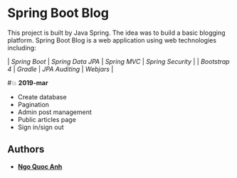 # Spring Boot Blog

This project is built by Java Spring. The idea was to build a basic blogging platform. Spring Boot Blog is a web application using web technologies including:

| *Spring Boot* | *Spring Data JPA* | *Spring MVC*   | *Spring Security* |
| *Bootstrap 4* | *Gradle*          | *JPA Auditing* | *Webjars*         |

#:boom: **2019-mar**

- Create database
- Pagination
- Admin post management
- Public articles page
- Sign in/sign out

## Authors

* **[Ngo Quoc Anh](https://github.com/ngoquocanh)**
